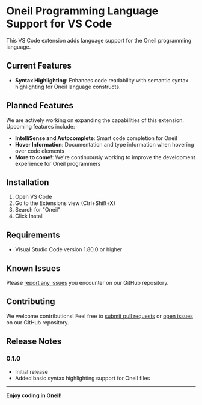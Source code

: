 # Oneil Programming Language Support for VS Code

This VS Code extension adds language support for the Oneil programming language.

## Current Features

- **Syntax Highlighting**: Enhances code readability with semantic syntax highlighting for Oneil language constructs.

## Planned Features

We are actively working on expanding the capabilities of this extension. Upcoming features include:

- **IntelliSense and Autocomplete**: Smart code completion for Oneil
- **Hover Information**: Documentation and type information when hovering over code elements
- **More to come!**: We're continuously working to improve the development experience for Oneil programmers

## Installation

1. Open VS Code
2. Go to the Extensions view (Ctrl+Shift+X)
3. Search for "Oneil"
4. Click Install

## Requirements

- Visual Studio Code version 1.80.0 or higher

## Known Issues

Please [report any issues](https://github.com/careweather/oneil/issues) you encounter on our GitHub repository.

## Contributing

We welcome contributions! Feel free to [submit pull requests](https://github.com/careweather/oneil/pulls) or [open issues](https://github.com/careweather/oneil/issues) on our GitHub repository.

## Release Notes

### 0.1.0

- Initial release
- Added basic syntax highlighting support for Oneil files

---

**Enjoy coding in Oneil!**
